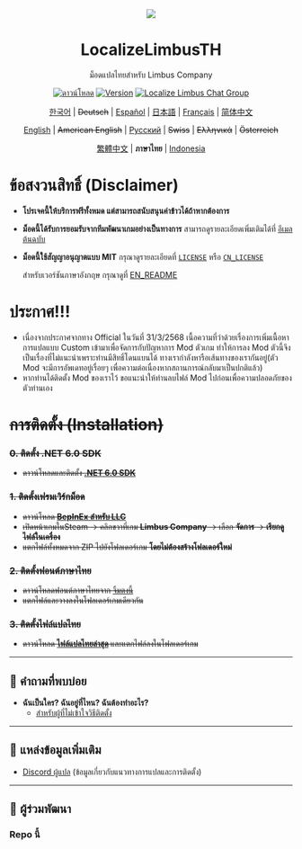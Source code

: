 <div align="center">
<a href="https://github.com/stlinx/LocalizeLimbusTH">
   <img src="https://avatars.githubusercontent.com/u/129521269" />
</a>

# LocalizeLimbusTH
ม็อดแปลไทยสำหรับ Limbus Company

[![ดาวน์โหลด](https://img.shields.io/github/downloads/stlinx/LocalizeLimbusTH/total.svg?label=ดาวน์โหลด)](../../releases)
[![Version](https://img.shields.io/github/release/LocalizeLimbusCompany/LocalizeLimbusCompany.svg?label=最新版)](../../releases/latest)
[![Localize Limbus Chat Group](https://img.shields.io/badge/加入-QQ频道-blue?logo=tencent-qq)](https://pd.qq.com/s/fpzhrgdwo)

[한국어](https://limbuscompany.kr) | ~~Deutsch~~ | [Español](https://github.com/Dreams-Office/LimbusCompanySpanishTranslationTeam) | [日本語](https://limbuscompany.kr) | [Français](https://github.com/Eden-Office/LimbusCompanyBusFR) | [简体中文](https://github.com/LocalizeLimbusCompany/LocalizeLimbusCompany)

[English](./.github/EN_README.md) | ~~American English~~ | [Русский](https://github.com/Crescent-Corporation/LimbusCompanyBusRUS) | ~~Swiss~~ | ~~Ελληνικά~~ | ~~Österreich~~

[繁體中文](https://github.com/SmallYuanSY/LocalizeLimbusCompany) | **ภาษาไทย**  | [Indonesia](https://github.com/ArtefactX1/LocalizeLimbusID)
</div>

# ข้อสงวนสิทธิ์ (Disclaimer)
- **โปรเจคนี้ให้บริการฟรีทั้งหมด  แต่สามารถสนับสนุนค่าข้าวได้ถ้าหากต้องการ**  
- **ม็อดนี้ได้รับการยอมรับจากทีมพัฒนาเกมอย่างเป็นทางการ** สามารถดูรายละเอียดเพิ่มเติมได้ที่ [อีเมลต้นฉบับ](https://www.zeroasso.top/docs/community/minutes/firstContact/)  
- **ม็อดนี้ใช้สัญญาอนุญาตแบบ MIT** กรุณาดูรายละเอียดที่ [`LICENSE`](./LICENSE) หรือ [`CN_LICENSE`](./.github/CN_LICENSE)  

   สำหรับเวอร์ชันภาษาอังกฤษ กรุณาดูที่ [EN_README](./.github/EN_README.md)

# ประกาศ!!!
- เนื่องจากประกาศจากทาง Official ในวันที่ 31/3/2568 เนื้อความที่ว่าด้วยเรื่องการเพิ่มเนื้อหาการแปลแบบ Custom เข้ามาเพื่อจัดการกับปัญหาการ Mod ตัวเกม ทำให้การลง Mod ตัวนี้จึงเป็นเรื่องที่ไม่แนะนำเพราะท่านมีสิทธิ์โดนแบนได้ ทางเรากำลังหารือเส้นทางของเรากันอยู่(ตัว Mod จะมีการอัพเดทอยู่เรื่อยๆ เพื่อความต่อเนื่องหากสถานการณ์กลับมาเป็นปกติแล้ว)
- หากท่านได้ติดตั้ง Mod ของเราไว้ ขอแนะนำให้ท่านลบไฟล์ Mod ไปก่อนเพื่อความปลอดภัยของตัวท่านเอง

# <s> การติดตั้ง (Installation)

### **0. ติดตั้ง .NET 6.0 SDK**
   - ดาวน์โหลดและติดตั้ง [**.NET 6.0 SDK**](https://dotnet.microsoft.com/th-th/download/dotnet/thank-you/sdk-6.0.406-windows-x64-installer)

### **1. ติดตั้งเฟรมเวิร์กม็อด**
   - ดาวน์โหลด [**BepInEx สำหรับ LLC**](https://github.com/LocalizeLimbusCompany/BepInEx_For_LLC)  
   - เปิดหน้าเกมในSteam → คลิกขวาที่เกม **Limbus Company** → เลือก **จัดการ** → **เรียกดูไฟล์ในเครื่อง**  
   - แตกไฟล์ทั้งหมดจาก ZIP ไปยังโฟลเดอร์เกม **โดยไม่ต้องสร้างโฟลเดอร์ใหม่**  

### **2. ติดตั้งฟอนต์ภาษาไทย**
   - ดาวน์โหลดฟอนต์ภาษาไทยจาก [จิ้มตงนี้](https://drive.google.com/file/d/1Q7dX236fe6h3kJSP5W6aDZJ8J1HHfWXG/view?usp=sharing)  
   - แตกไฟล์และวางลงในโฟลเดอร์เกมเดียวกัน 

### **3. ติดตั้งไฟล์แปลไทย**
   - ดาวน์โหลด [**ไฟล์แปลไทยล่าสุด**](../../releases) และแตกไฟล์ลงในโฟลเดอร์เกม </s>

---

## **📌 คำถามที่พบบ่อย**
- **ฉันเป็นใคร? ฉันอยู่ที่ไหน? ฉันต้องทำอะไร?**  
   - [สำหรับผู้ที่ไม่เข้าใจวิธีติดตั้ง]( เดะมาแปลิ้งยูทูปทีหลัง )  

---

## **📌 แหล่งข้อมูลเพิ่มเติม**
- [Discord ผู้แปล](https://discord.gg/6H9SHXNGjD) (ข้อมูลเกี่ยวกับแนวทางการแปลและการติดตั้ง)  

---

## **📌 ผู้ร่วมพัฒนา**
### **Repo นี้**
<a href="https://github.com/stlinx/LocalizeLimbusTH/graphs/contributors">
</a>
